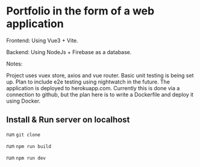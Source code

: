 # Portfolio in the form of a web application

Frontend: Using Vue3 + Vite.

Backend: Using NodeJs + Firebase as a database.

Notes:

Project uses vuex store, axios and vue router.
Basic unit testing is being set up.
Plan to include e2e testing using nightwatch in the future.
The application is deployed to herokuapp.com. 
Currently this is done via a connection to github, but the plan here is to write a Dockerfile and deploy it using Docker.


## Install & Run server on localhost

run `git clone`

run `npm run build`

run `npm run dev`


